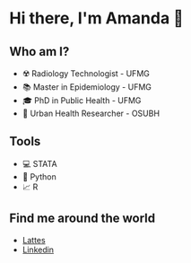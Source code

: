 # **Hi there, I'm Amanda** 👋



## Who am I?

* ☢️ Radiology Technologist - UFMG
* 📚 Master in Epidemiology - UFMG
* 🎓 PhD in Public Health - UFMG
* 🔎 Urban Health Researcher - OSUBH


## Tools

* 💻 STATA
* 🐍 Python
* 📈 R


## Find me around the world

* [Lattes](http://lattes.cnpq.br/9708214484612361)
* [Linkedin](https://www.linkedin.com/in/amandasilvamagalhaes/)
